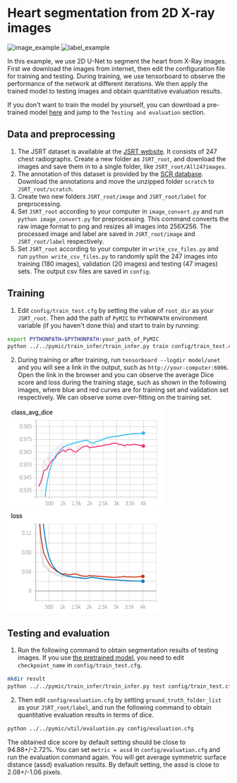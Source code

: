 # Heart segmentation from 2D X-ray images

![image_example](./picture/JPCLN001.png)
![label_example](./picture/JPCLN001_seg.png)

In this example, we use 2D U-Net to segment the heart from X-Ray images. First we download the images from internet, then edit the configuration file for training and testing. During training, we use tensorboard to observe the performance of the network at different iterations. We then apply the trained model to testing images and obtain quantitative evaluation results.

If you don't want to train the model by yourself, you can download a pre-trained model [here][model_link] and jump to the `Testing and evaluation` section.

## Data and preprocessing
1. The JSRT dataset is available at the [JSRT website][jsrt_link]. It consists of 247 chest radiographs. Create a new folder as `JSRT_root`, and download the images and save them in to a single folder, like `JSRT_root/All247images`. 
2. The annotation of this dataset is provided by the [SCR database][scr_link]. Download the annotations and move the unzipped folder `scratch` to `JSRT_root/scratch`.
3. Create two new folders  `JSRT_root/image` and `JSRT_root/label` for preprocessing.
4. Set `JSRT_root` according to your computer in `image_convert.py` and run `python image_convert.py` for preprocessing. This command converts the raw image format to png and resizes all images into 256X256. The processed image and label are saved in `JSRT_root/image` and `JSRT_root/label` respectively.
5. Set `JSRT_root` according to your computer in `write_csv_files.py` and run `python write_csv_files.py` to randomly split the 247 images into training (180 images), validation (20 images) and testing (47 images) sets. The output csv files are saved in `config`.

[model_link]:https://drive.google.com/open?id=1pYwt0lRiV_QrCJe5ef9IsLf4NKyrFRRD
[jsrt_link]:http://db.jsrt.or.jp/eng.php
[scr_link]:https://www.isi.uu.nl/Research/Databases/SCR/ 

## Training
1. Edit `config/train_test.cfg` by setting the value of `root_dir` as your `JSRT_root`. Then add the path of `PyMIC` to `PYTHONPATH` environment variable (if you haven't done this) and start to train by running:
 
```bash
export PYTHONPATH=$PYTHONPATH:your_path_of_PyMIC
python ../../pymic/train_infer/train_infer.py train config/train_test.cfg
```

2. During training or after training, run `tensorboard --logdir model/unet` and you will see a link in the output, such as `http://your-computer:6006`. Open the link in the browser and you can observe the average Dice score and loss during the training stage, such as shown in the following images, where blue and red curves are for training set and validation set respectively. We can observe some over-fitting on the training set. 

![avg_dice](./picture/jsrt_avg_dice.png)
![avg_loss](./picture/jsrt_avg_loss.png)

## Testing and evaluation
1. Run the following command to obtain segmentation results of testing images. If you use [the pretrained model][model_link], you need to edit `checkpoint_name` in `config/train_test.cfg`.

```bash
mkdir result
python ../../pymic/train_infer/train_infer.py test config/train_test.cfg
```

2. Then edit `config/evaluation.cfg` by setting `ground_truth_folder_list` as your `JSRT_root/label`, and run the following command to obtain quantitative evaluation results in terms of dice. 

```bash
python ../../pymic/util/evaluation.py config/evaluation.cfg
```

The obtained dice score by default setting should be close to 94.88+/-2.72%. You can set `metric = assd` in `config/evaluation.cfg` and run the evaluation command again. You will get average symmetric surface distance (assd) evaluation results. By default setting, the assd is close to 2.08+/-1.06 pixels.

